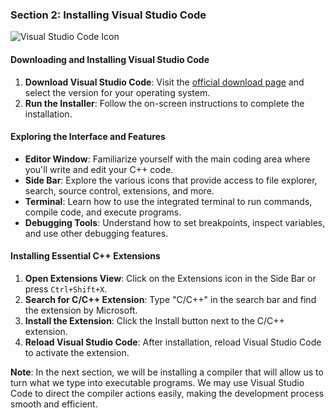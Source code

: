 ### Section 2: Installing Visual Studio Code

![Visual Studio Code Icon](https://upload.wikimedia.org/wikipedia/commons/9/9a/Visual_Studio_Code_1.35_icon.svg)

#### Downloading and Installing Visual Studio Code
1. **Download Visual Studio Code**: Visit the [official download page](https://code.visualstudio.com/download) and select the version for your operating system.
2. **Run the Installer**: Follow the on-screen instructions to complete the installation.

#### Exploring the Interface and Features
- **Editor Window**: Familiarize yourself with the main coding area where you'll write and edit your C++ code.
- **Side Bar**: Explore the various icons that provide access to file explorer, search, source control, extensions, and more.
- **Terminal**: Learn how to use the integrated terminal to run commands, compile code, and execute programs.
- **Debugging Tools**: Understand how to set breakpoints, inspect variables, and use other debugging features.

#### Installing Essential C++ Extensions
1. **Open Extensions View**: Click on the Extensions icon in the Side Bar or press `Ctrl+Shift+X`.
2. **Search for C/C++ Extension**: Type "C/C++" in the search bar and find the extension by Microsoft.
3. **Install the Extension**: Click the Install button next to the C/C++ extension.
4. **Reload Visual Studio Code**: After installation, reload Visual Studio Code to activate the extension.

**Note**: In the next section, we will be installing a compiler that will allow us to turn what we type into executable programs. We may use Visual Studio Code to direct the compiler actions easily, making the development process smooth and efficient.

